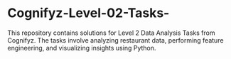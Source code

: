 # Cognifyz-Level-02-Tasks-
This repository contains solutions for Level 2 Data Analysis Tasks from Cognifyz. The tasks involve analyzing restaurant data, performing feature engineering, and visualizing insights using Python.
